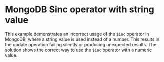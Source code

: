 # MongoDB $inc operator with string value
This example demonstrates an incorrect usage of the `$inc` operator in MongoDB, where a string value is used instead of a number.  This results in the update operation failing silently or producing unexpected results. The solution shows the correct way to use the `$inc` operator with a numeric value.